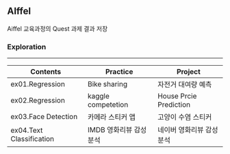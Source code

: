 ## AIffel

Aiffel 교육과정의 Quest 과제 결과 저장

### Exploration
---
|Contents|Practice|Project|
|---|---|---|
|ex01.Regression|Bike sharing|자전거 대여량 예측|
|ex02.Regression|kaggle competetion|House Prcie Prediction|
|ex03.Face Detection|카메라 스티커 앱|고양이 수염 스티커|
|ex04.Text Classification|IMDB 영화리뷰 감성 분석|네이버 영화리뷰 감성 분석|

